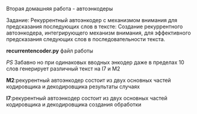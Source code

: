 Вторая домашняя работа  - автоэнкодеры

Задание: Рекуррентный автоэнкодер с механизмом внимания для предсказания последующих слов в тексте: Создание рекуррентного автоэнкодера, интегрирующего механизм внимания, для эффективного предсказания следующих слов в последовательности текста.

**recurrentencoder.py** файл работы

*PS* Забавно но при одинаковых вводных энкодер даже в пределах 10 слов генерирует различный текст на I7 и M2

**M2**:рекурентный автоэнкодер  состоит из двух основных частей кодировщика и декодировщика результаты случаях

**I7**:рекурентный автоэнкодер  состоит из двух основных частей кодировщика и декодировщика создания обработки
